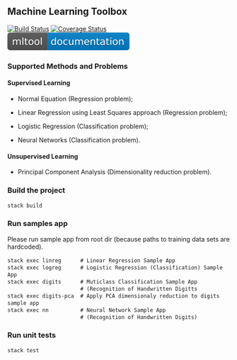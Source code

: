 ## Machine Learning Toolbox

[![Build Status](https://travis-ci.org/Alexander-Ignatyev/mltool.svg?branch=master)](https://travis-ci.org/Alexander-Ignatyev/mltool)
[![Coverage Status](https://coveralls.io/repos/github/Alexander-Ignatyev/mltool/badge.svg)](https://coveralls.io/github/Alexander-Ignatyev/mltool)
[![Documentation](docs.svg)](https://alexander-ignatyev.github.io/mltool-docs/doc/index.html)

### Supported Methods and Problems

#### Supervised Learning

* Normal Equation (Regression problem);

* Linear Regression using Least Squares approach (Regression problem);

* Logistic Regression (Classification problem);

* Neural Networks (Classification problem).

#### Unsupervised Learning

* Principal Component Analysis (Dimensionality reduction problem).

### Build the project

    stack build

### Run samples app

Please run sample app from root dir (because paths to training data sets are hardcoded).

    stack exec linreg      # Linear Regression Sample App
    stack exec logreg      # Logistic Regression (Classification) Sample App
    stack exec digits      # Muticlass Classification Sample App
                           # (Recognition of Handwritten Digitts
    stack exec digits-pca  # Apply PCA dimensionaly reduction to digits sample app
    stack exec nn          # Neural Network Sample App
                           # (Recognition of Handwritten Digits)

### Run unit tests

    stack test
